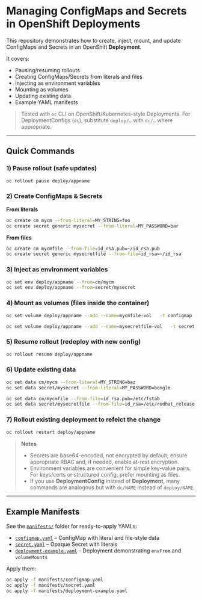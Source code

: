 
# Managing ConfigMaps and Secrets in OpenShift Deployments

This repository demonstrates how to create, inject, mount, and update ConfigMaps and Secrets in an OpenShift **Deployment**.

It covers:
- Pausing/resuming rollouts
- Creating ConfigMaps/Secrets from literals and files
- Injecting as environment variables
- Mounting as volumes
- Updating existing data
- Example YAML manifests

> Tested with `oc` CLI on OpenShift/Kubernetes-style Deployments. For DeploymentConfigs (`dc`), substitute `deploy/…` with `dc/…` where appropriate.

---

## Quick Commands

### 1) Pause rollout (safe updates)
```bash
oc rollout pause deploy/appname
```

### 2) Create ConfigMaps & Secrets

**From literals**
```bash
oc create cm mycm --from-literal=MY_STRING=foo
oc create secret generic mysecret --from-literal=MY_PASSWORD=bar
```

**From files**
```bash
oc create cm mycmfile --from-file=id_rsa.pub=~/id_rsa.pub
oc create secret generic mysecretfile --from-file=id_rsa=~/id_rsa
```

### 3) Inject as environment variables
```bash
oc set env deploy/appname --from=cm/mycm
oc set env deploy/appname --from=secret/mysecret
```

### 4) Mount as volumes (files inside the container)
```bash
oc set volume deploy/appname --add --name=mycmfile-vol   -t configmap --configmap-name=mycmfile -m /my_mount

oc set volume deploy/appname --add --name=mysecretfile-vol   -t secret --secret-name=mysecretfile -m /my_secret
```

### 5) Resume rollout (redeploy with new config)
```bash
oc rollout resume deploy/appname
```

### 6) Update existing data
```bash
oc set data cm/mycm --from-literal=MY_STRING=baz
oc set data secret/mysecret --from-literal=MY_PASSWORD=bongle

oc set data cm/mycmfile --from-file=id_rsa.pub=/etc/fstab
oc set data secret/mysecretfile --from-file=id_rsa=/etc/redhat_release
```

### 7) Rollout existing deployment to refelct the change
```bash
oc rollout restart deploy/appname
```

> **Notes**
> - Secrets are base64-encoded, not encrypted by default; ensure appropriate RBAC and, if needed, enable at-rest encryption.
> - Environment variables are convenient for simple key-value pairs. For keys/certs or structured config, prefer mounting as files.
> - If you use **DeploymentConfig** instead of **Deployment**, many commands are analogous but with `dc/NAME` instead of `deploy/NAME`.

---

## Example Manifests

See the [`manifests/`](./manifests) folder for ready-to-apply YAMLs:

- [`configmap.yaml`](./manifests/configmap.yaml) – ConfigMap with literal and file-style data
- [`secret.yaml`](./manifests/secret.yaml) – Opaque Secret with literals
- [`deployment-example.yaml`](./manifests/deployment-example.yaml) – Deployment demonstrating `envFrom` and `volumeMounts`

Apply them:
```bash
oc apply -f manifests/configmap.yaml
oc apply -f manifests/secret.yaml
oc apply -f manifests/deployment-example.yaml
```
